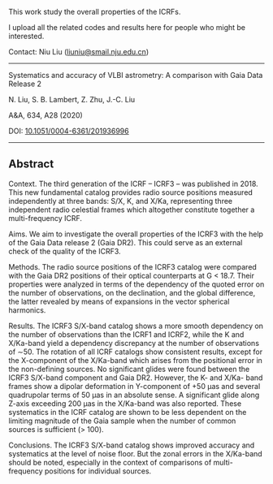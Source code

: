 This work study the overall properties of the ICRFs.

I upload all the related codes and results here for people who might be interested.

Contact: Niu Liu (liuniu@smail.nju.edu.cn)

------------------------------
Systematics and accuracy of VLBI astrometry: A comparison with Gaia Data Release 2

N.  Liu, S. B.  Lambert, Z.  Zhu, J.-C.  Liu

A&A, 634, A28 (2020)

DOI: [10.1051/0004-6361/201936996](https://doi.org/10.1051/0004-6361/201936996)

-----
Abstract  
-----

Context. The third generation of the ICRF – ICRF3 – was published in 2018. This new fundamental catalog provides radio source positions measured independently at three bands: S/X, K, and X/Ka, representing three independent radio celestial frames which altogether constitute together a multi-frequency ICRF.

Aims. We aim to investigate the overall properties of the ICRF3 with the help of the Gaia Data release 2 (Gaia DR2). This could serve as an external check of the quality of the ICRF3.

Methods. The radio source positions of the ICRF3 catalog were compared with the Gaia DR2 positions of their optical counterparts at G < 18.7. Their properties were analyzed in terms of the dependency of the quoted error on the number of observations, on the declination, and the global difference, the latter revealed by means of expansions in the vector spherical harmonics.

Results. The ICRF3 S/X-band catalog shows a more smooth dependency on the number of observations than the ICRF1 and ICRF2, while the K and X/Ka-band yield a dependency discrepancy at the number of observations of ∼50. The rotation of all ICRF catalogs show consistent results, except for the X-component of the X/Ka-band which arises from the positional error in the non-defining sources. No significant glides were found between the ICRF3 S/X-band component and Gaia DR2. However, the K- and X/Ka- band frames show a dipolar deformation in Y-component of +50 μas and several quadrupolar terms of 50 μas in an absolute sense. A significant glide along Z-axis exceeding 200 μas in the X/Ka-band was also reported. These systematics in the ICRF catalog are shown to be less dependent on the limiting magnitude of the Gaia sample when the number of common sources is sufficient (> 100). 

Conclusions. The ICRF3 S/X-band catalog shows improved accuracy and systematics at the level of noise floor. But the zonal errors in the X/Ka-band should be noted, especially in the context of comparisons of multi-frequency positions for individual sources.

